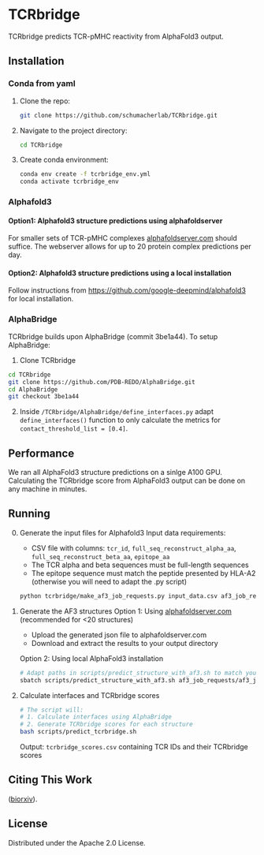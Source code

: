 # TCRbridge
TCRbridge predicts TCR-pMHC reactivity from AlphaFold3 output.

<!-- Installation -->

## Installation

### Conda from yaml
1. Clone the repo:
   ```sh
   git clone https://github.com/schumacherlab/TCRbridge.git
   ```
2. Navigate to the project directory:
   ```sh
   cd TCRbridge
   ```
3. Create conda environment:
   ```sh
   conda env create -f tcrbridge_env.yml
   conda activate tcrbridge_env
   ```

### Alphafold3 
#### Option1: Alphafold3 structure predictions using alphafoldserver
For smaller sets of TCR-pMHC complexes [alphafoldserver.com](https://alphafoldserver.com/) should suffice. The webserver allows for up to 20 protein complex predictions per day.
#### Option2: Alphafold3 structure predictions using a local installation
Follow instructions from https://github.com/google-deepmind/alphafold3 for local installation. 

### AlphaBridge
TCRbridge builds upon AlphaBridge (commit 3be1a44). To setup AlphaBridge:

1. Clone TCRbridge
```sh
cd TCRbridge
git clone https://github.com/PDB-REDO/AlphaBridge.git
cd AlphaBridge
git checkout 3be1a44
```

2. Inside `/TCRbridge/AlphaBridge/define_interfaces.py` adapt `define_interfaces()` function to only calculate the metrics for `contact_threshold_list = [0.4]`.


<!-- ~Performance -->
## Performance 
We ran all AlphaFold3 structure predictions on a sinlge A100 GPU. 
Calculating the TCRbridge score from AlphaFold3 output can be done on any machine in minutes.

<!-- Running -->
## Running

0. Generate the input files for Alphafold3
   Input data requirements:
   - CSV file with columns: `tcr_id`, `full_seq_reconstruct_alpha_aa`, `full_seq_reconstruct_beta_aa`, `epitope_aa`
   - The TCR alpha and beta sequences must be full-length sequences
   - The epitope sequence must match the peptide presented by HLA-A2 (otherwise you will need to adapt the .py script)

   ```sh
   python tcrbridge/make_af3_job_requests.py input_data.csv af3_job_requests/af3_job_request.json
   ```

1. Generate the AF3 structures 
   Option 1: Using [alphafoldserver.com](https://alphafoldserver.com/) (recommended for <20 structures)
   - Upload the generated json file to alphafoldserver.com
   - Download and extract the results to your output directory

   Option 2: Using local AlphaFold3 installation
   ```sh
   # Adapt paths in scripts/predict_structure_with_af3.sh to match your installation
   sbatch scripts/predict_structure_with_af3.sh af3_job_requests/af3_job_request.json /your/output/path/
   ```

2. Calculate interfaces and TCRbridge scores
   ```sh 
   # The script will:
   # 1. Calculate interfaces using AlphaBridge
   # 2. Generate TCRbridge scores for each structure
   bash scripts/predict_tcrbridge.sh
   ```

   Output: `tcrbridge_scores.csv` containing TCR IDs and their TCRbridge scores


<!-- Citing This Work -->
## Citing This Work
(<a href="https://www.biorxiv.org/content/10.1101/2025.04.28.651095v2" target="_blank">biorxiv</a>).

<!-- LICENSE -->
## License

Distributed under the Apache 2.0 License.


